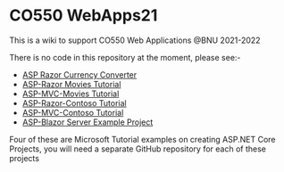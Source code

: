 # CO550 WebApps21
This is a wiki to support CO550 Web Applications @BNU 2021-2022

There is no code in this repository at the moment, please see:-

* [ASP Razor Currency Converter](https://github.com/BNU-550/ASP-Razor-CurrencyConverter-Derek)    
* [ASP-Razor Movies Tutorial](https://learn.microsoft.com/en-gb/aspnet/core/tutorials/razor-pages/?view=aspnetcore-6.0)    
* [ASP-MVC-Movies Tutorial](https://learn.microsoft.com/en-gb/aspnet/core/tutorials/first-mvc-app/start-mvc?view=aspnetcore-6.0&tabs=visual-studio)    
* [ASP-Razor-Contoso Tutorial](https://github.com/BNU-550/ASP-Razor-Contoso)    
* [ASP-MVC-Contoso Tutorial](https://github.com/BNU-550/ASP-MVC-Contoso)
* [ASP-Blazor Server Example Project]()

Four of these are Microsoft Tutorial examples on creating ASP.NET Core Projects, you will need a separate GitHub repository for each of these projects


